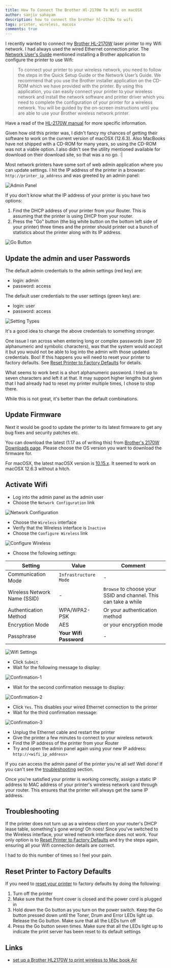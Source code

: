```yaml
---
title: How To Connect The Brother Hl-2170W To Wifi on macOSX
author: sanjiv sahayam
description: how to connect the brother hl-2170w to wifi 
tags: printer, wireless, macosx
comments: true
---
```



I recently wanted to connect my [Brother HL-2170W](https://support.brother.com/g/b/spec.aspx?c=us&lang=en&prod=hl2170w_all) laser printer to my Wifi network. I had always used the wired Ethernet
connection prior. The [Network User's Guide](https://support.brother.com/g/s/id/htmldoc/printer/cv_hl2140/eng/html/nug/index.html) mentioned installing a Brother application to configure the printer to use Wifi:

> To connect your printer to your wireless network, you need to follow the steps in the Quick Setup Guide or the Network User’s Guide. We recommend that you use the Brother installer application on the CD-ROM which we have provided with the printer. By using this application, you can easily connect your printer to your wireless network and install the network software and printer driver which you need to complete the configuration of your printer for a wireless network. You will be guided by the on-screen instructions until you are able to use your Brother wireless network printer.

Have a read of the [HL-2170W manual](https://support.brother.com/g/s/id/htmldoc/printer/cv_hl2140/eng/html/index.html) for more specific information.

Given how old this printer was, I didn't fancy my chances of getting their software to work on the current version of macOSX (12.6.3). Also MacBooks have not shipped with a CD-ROM for many years, so using the CD-ROM was not a viable option. I also didn't see the utility mentioned available for download on their download site, so that was a no go. :|

Most network printers have some sort of web admin application where you can update settings. I hit the IP address of the
printer in a browser: `http://printer_ip_address` and was greeted by an admin panel:

![Admin Panel](/images/how-to-connect-the-brother-h12170w-to-wifi/brother-2170w-admin-panel.png)

If you don't know what the IP address of your printer is you have two options:

1. Find the DHCP address of your printer from your Router. This is assuming that the printer is using DHCP from your router.
1. Press the "Go" button (the big white button on the bottom left side of your printer) three times and the printer should printer out
a bunch of statistics about the printer along with its IP address.

![Go Button](/images/how-to-connect-the-brother-h12170w-to-wifi/go-button.png)

## Update the admin and user Passwords

The default admin credentials to the admin settings (red key) are:

- login: admin
- password: access

The default user credentials to the user settings (green key) are:

- login: user
- password: access

![Setting Types](/images/how-to-connect-the-brother-h12170w-to-wifi/brother-2170w-key-settings.png)

It's a good idea to change the above credentials to something stronger.

One issue I ran across when entering long or complex passwords (over 20 alphanumeric and symbolic characters), was that the system would accept it but you would not be able to log into the admin with those updated credentials. Boo! If this happens you will need to reset your printer to factory defaults. See [Reset Printer to Factory Defaults](#reset-printer-to-factory-defaults) for details.

What seems to work best is a short alphanumeric password. I tried up to seven characters and left it at that. It may support higher lengths but given that I had already had to reset my printer multiple times, I chose to stop there.

While this is not great, it's better than the default combinations.

## Update Firmware

Next it would be good to update the printer to its latest firmware to get any bug fixes and security patches etc.

You can download the latest (1.17 as of writing this) from [Brother's 2170W Downloads page](https://support.brother.com/g/b/downloadtop.aspx?c=au&lang=en&prod=hl2170w_all). Please choose the OS version you want to download the firmware for.

For macOSX, the latest macOSX version is [10.15.x](https://support.brother.com/g/b/downloadlist.aspx?c=au&lang=en&prod=hl2170w_all&os=10060). It seemed to work on macOSX 12.6.3 without a hitch.

## Activate Wifi

- Log into the admin panel as the admin user
- Choose the `Network Configuration` link

![Network Configuration](/images/how-to-connect-the-brother-h12170w-to-wifi/brother-2170w-admin-panel-choose-network-configuration.png)

- Choose the `Wireless` interface
- Verify that the Wireless interface is `Inactive`
- Choose the `Configure Wireless` link

![Configure Wireless](/images/how-to-connect-the-brother-h12170w-to-wifi/brother-2170w-admin-panel-wireless-network-configuration.png)

- Choose the following settings:

 |Setting | Value | Comment |
 | ------ | ----  | ------- |
 | Communication Mode | `Infrastructure Mode` | - |
 | Wireless Network Name (SSID) | - | `Browse` to choose your SSID and channel. This can take a while |
 | Authentication Method | WPA/WPA2-PSK | Or your authentication method |
 | Encryption Mode| AES | or your encryption mode |
 | Passphrase | **Your Wifi Password** | - |

![Wifi Settings](/images/how-to-connect-the-brother-h12170w-to-wifi/brother-2170w-wifi-settings.png)

-  Click `Submit`
- Wait for the following message to display:

![Confirmation-1](/images/how-to-connect-the-brother-h12170w-to-wifi/brother-2170w-wifi-settings-saved.png)

- Wait for the second confirmation message to display:

![Confirmation-2](/images/how-to-connect-the-brother-h12170w-to-wifi/brother-2170w-wifi-settings-enable-wireless-confirmation.png)

- Click `Yes`. This disables your wired Ethernet connection to the printer
- Wait for the third confirmation message:

![Confirmation-3](/images/how-to-connect-the-brother-h12170w-to-wifi/brother-2170w-wifi-settings-wireless-restart.png)

- Unplug the Ethernet cable and restart the printer
- Give the printer a few minutes to connect to your wireless network
- Find the IP address of the printer from your Router
- Try and open the admin panel again using your new IP address: `http://<wifi_ip_address>`

If you can access the admin panel of the printer you're all set! Well done!  If you can't see the [troubleshooting](#troubleshooting) section.

Once you're satisfied your printer is working correctly, assign a static IP address to MAC address of your printer's wireless network card through your router. This ensures that the printer will always get the same IP address.

## Troubleshooting

If the printer does not turn up as a wireless client on your router's DHCP lease table, something's gone wrong! Oh noes!
Since you've switched to the Wireless interface, your wired network interface does not work. Your only option is to [Reset Printer to Factory Defaults](#reset-printer-to-factory-defaults) and try the steps again, ensuring all your Wifi connection details are correct.

I had to do this number of times so I feel your pain.


## Reset Printer to Factory Defaults

If you need to [reset your printer](https://support.brother.com/g/s/id/htmldoc/printer/cv_hl2140/eng/html/ug/index.html?page=chapter4_3_4.html&search=reset&mySearch=reset) to factory defaults by doing the following:

1.  Turn off the printer
1.  Make sure that the front cover is closed and the power cord is plugged in
1.  Hold down the Go button as you turn on the power switch. Keep the Go button pressed down until the Toner, Drum and Error LEDs light up. Release the Go button. Make sure that all the LEDs turn off
1.  Press the Go button seven times. Make sure that all the LEDs light up to indicate the print server has been reset to its default settings


## Links

- [set up a Brother HL2170W to print wireless to Mac book Air](https://discussions.apple.com/thread/7408889)
